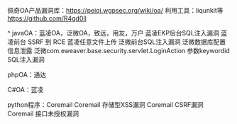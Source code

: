 佩奇OA产品漏洞库：<https://peiqi.wgpsec.org/wiki/oa/>
利用工具：liqunkit等
<https://github.com/R4gd0ll>

^
javaOA：蓝凌OA，泛微OA，致远，用友，万户
蓝凌EKP后台SQL注入漏洞
蓝凌前台 SSRF 到 RCE
蓝凌任意文件上传
泛微前台SQL注入漏洞
泛微数据库配置信息泄露
泛微com.eweaver.base.security.servlet.LoginAction 参数keywordid SQL注入漏洞

phpOA：通达

C#OA：蓝凌

python程序：Coremail
Coremail 存储型XSS漏洞
Coremail CSRF漏洞 
Coremail 接口未授权漏洞


